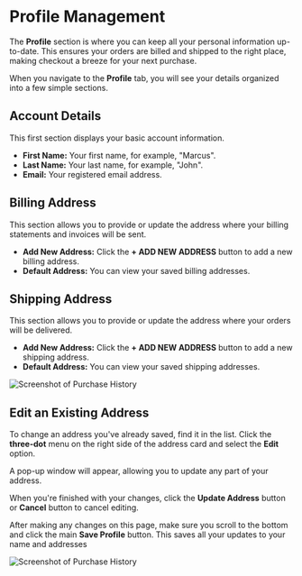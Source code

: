 # Profile Management

The **Profile** section is where you can keep all your personal information up-to-date. This ensures your orders are billed and shipped to the right place, making checkout a breeze for your next purchase.


When you navigate to the **Profile** tab, you will see your details organized into a few simple sections.

## Account Details

This first section displays your basic account information. 

* **First Name:** Your first name, for example, "Marcus".
* **Last Name:** Your last name, for example, "John".
* **Email:** Your registered email address.

## Billing Address

This section allows you to provide or update the address where your billing statements and invoices will be sent.

* **Add New Address:** Click the **+ ADD NEW ADDRESS** button to add a new billing address.
* **Default Address:** You can view your saved billing addresses. 

## Shipping Address

This section allows you to provide or update the address where your orders will be delivered.

* **Add New Address:** Click the **+ ADD NEW ADDRESS** button to add a new shipping address.
* **Default Address:** You can view your saved shipping addresses. 

![Screenshot of Purchase History](/images/customer-dashboard/customer-profile/customer-profile.webp)

## Edit an Existing Address

To change an address you've already saved, find it in the list. Click the **three-dot** menu on the right side of the address card and select the **Edit** option.

A pop-up window will appear, allowing you to update any part of your address.

When you're finished with your changes, click the **Update Address** button or **Cancel** button to cancel editing.

After making any changes on this page, make sure you scroll to the bottom and click the main **Save Profile** button. This saves all your updates to your name and addresses

![Screenshot of Purchase History](/images/customer-dashboard/customer-profile/edit-address.webp)
